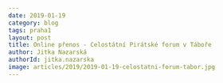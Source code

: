 ```yaml
---
date: 2019-01-19
category: blog
tags: praha1
layout: post
title: Online přenos - Celostátní Pirátské forum v Táboře
author: Jitka Nazarská
authorId: jitka.nazarska
image: articles/2019/2019-01-19-celostatni-forum-tabor.jpg
---
```


<div class="fb-video" data-href="https://www.facebook.com/ceska.piratska.strana/videos/537072540145667/?t=0" data-width="600" data-show-text="false"></div>